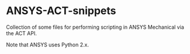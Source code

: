 # ANSYS-ACT-snippets

Collection of some files for performing scripting in ANSYS Mechanical via the ACT API.

Note that ANSYS uses Python 2.x.

